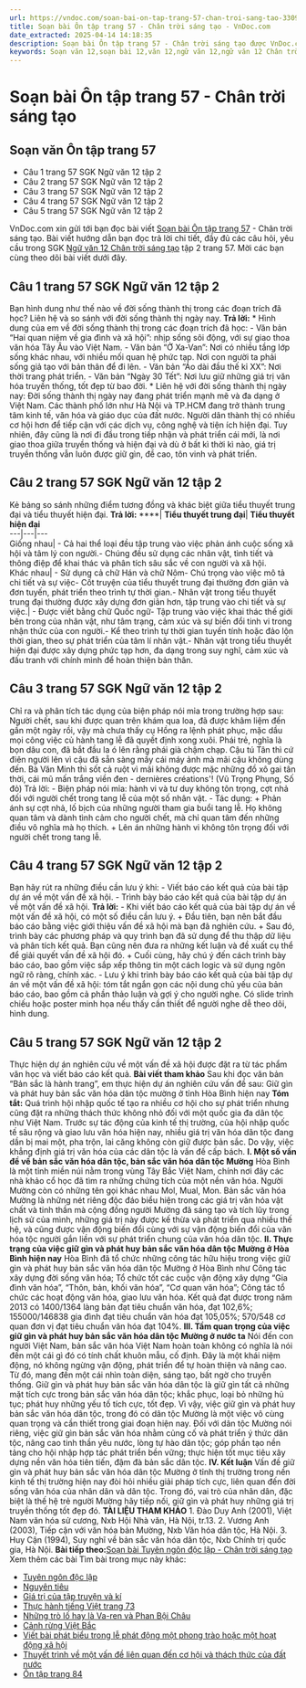```yaml
---
url: https://vndoc.com/soan-bai-on-tap-trang-57-chan-troi-sang-tao-330920
title: Soạn bài Ôn tập trang 57 - Chân trời sáng tạo - VnDoc.com
date_extracted: 2025-04-14 14:18:35
description: Soạn bài Ôn tập trang 57 - Chân trời sáng tạo được VnDoc.com sưu tầm và xin gửi tới bạn đọc cùng tham khảo nhé.
keywords: Soạn văn 12,soạn bài 12,văn 12,ngữ văn 12,ngữ văn 12 Chân trời sáng tạo,soạn ngữ văn 12,giải ngữ văn 12,soạn văn 12 Chân trời sáng tạo,soạn văn 12 Chân trời sáng tạo ngắn nhất,soạn văn 12 tập 2 trang 57 Chân trời sáng tạo,Soạn bài Ôn tập trang 57 Chân trời sáng tạo,Soạn bài Ôn tập trang 57,Soạn bài Ôn tập trang 57 ngắn gọn,soạn văn Ôn tập trang 57,Ôn tập trang 57,soạn văn 12 tập 2 trang 57
---
```


# Soạn bài Ôn tập trang 57 - Chân trời sáng tạo
## Soạn văn Ôn tập trang 57
  * Câu 1 trang 57 SGK Ngữ văn 12 tập 2
  * Câu 2 trang 57 SGK Ngữ văn 12 tập 2
  * Câu 3 trang 57 SGK Ngữ văn 12 tập 2
  * Câu 4 trang 57 SGK Ngữ văn 12 tập 2
  * Câu 5 trang 57 SGK Ngữ văn 12 tập 2

VnDoc.com xin gửi tới bạn đọc bài viết [Soạn bài Ôn tập trang 57](<https://vndoc.com/soan-bai-on-tap-trang-57-chan-troi-sang-tao-330920>) \- Chân trời sáng tạo. Bài viết hướng dẫn bạn đọc trả lời chi tiết, đầy đủ các câu hỏi, yêu cầu trong SGK [Ngữ văn 12 Chân trời sáng tạo](<https://vndoc.com/soan-van-12-chan-troi-sang-tao>) tập 2 trang 57. Mời các bạn cùng theo dõi bài viết dưới đây.
## Câu 1 trang 57 SGK Ngữ văn 12 tập 2
Bạn hình dung như thế nào về đời sống thành thị trong các đoạn trích đã học? Liên hệ và so sánh với đời sống thành thị ngày nay.
**Trả lời:**
\* Hình dung của em về đời sống thành thị trong các đoạn trích đã học:
\- Văn bản “Hai quan niệm về gia đình và xã hội”: nhịp sống sôi động, với sự giao thoa văn hóa Tây Âu vào Việt Nam.
\- Văn bản “Ở Xa-Van”: Nơi có nhiều tầng lớp sống khác nhau, với nhiều mối quan hệ phức tạp. Nơi con người ta phải sống giả tạo với bản thân để đi lên.
\- Văn bản “Áo dài đầu thế kỉ XX”: Nơi thời trang phát triển.
\- Văn bản “Ngày 30 Tết”: Nơi lưu giữ những giá trị văn hóa truyền thống, tốt đẹp từ bao đời.
\* Liên hệ với đời sống thành thị ngày nay: Đời sống thành thị ngày nay đang phát triển mạnh mẽ và đa dạng ở Việt Nam. Các thành phố lớn như Hà Nội và TP.HCM đang trở thành trung tâm kinh tế, văn hóa và giáo dục của đất nước. Người dân thành thị có nhiều cơ hội hơn để tiếp cận với các dịch vụ, công nghệ và tiện ích hiện đại. Tuy nhiên, đây cũng là nơi đi đầu trong tiếp nhận và phát triển cái mới, là nơi giao thoa giữa truyền thống và hiện đại và dù ở bất kì thời kì nào, giá trị truyền thống vẫn luôn được giữ gìn, đề cao, tôn vinh và phát triển.
## Câu 2 trang 57 SGK Ngữ văn 12 tập 2
Kẻ bảng so sánh những điểm tương đồng và khác biệt giữa tiểu thuyết trung đại và tiểu thuyết hiện đại.
**Trả lời:**
****| **Tiểu thuyết trung đại**| **Tiểu thuyết hiện đại**  
---|---|---  
Giống nhau| \- Cả hai thể loại đều tập trung vào việc phản ánh cuộc sống xã hội và tâm lý con người.\- Chúng đều sử dụng các nhân vật, tình tiết và thông điệp để khai thác và phân tích sâu sắc về con người và xã hội.  
Khác nhau| \- Sử dụng cả chữ Hán và chữ Nôm\- Chú trọng vào việc mô tả chi tiết và sự việc\- Cốt truyện của tiểu thuyết trung đại thường đơn giản và đơn tuyến, phát triển theo trình tự thời gian.\- Nhân vật trong tiểu thuyết trung đại thường được xây dựng đơn giản hơn, tập trung vào chi tiết và sự việc.| \- Được viết bằng chữ Quốc ngữ\- Tập trung vào việc khai thác thế giới bên trong của nhân vật, như tâm trạng, cảm xúc và sự biến đổi tinh vi trong nhận thức của con người.\- Kể theo trình tự thời gian tuyến tính hoặc đảo lộn thời gian, theo sự phát triển của tâm lí nhân vật.\- Nhân vật trong tiểu thuyết hiện đại được xây dựng phức tạp hơn, đa dạng trong suy nghĩ, cảm xúc và đấu tranh với chính mình để hoàn thiện bản thân.  
## Câu 3 trang 57 SGK Ngữ văn 12 tập 2
Chỉ ra và phân tích tác dụng của biện pháp nói mỉa trong trường hợp sau:
Người chết, sau khi được quan trên khám qua loa, đã được khâm liệm đến gần một ngày rồi, vậy mà chưa thấy cụ Hồng ra lệnh phát phục, mặc dầu mọi công việc củ hành tang lễ đã quyết định xong xuôi. Phái trẻ, nghĩa là bọn dâu con, đã bắt đầu la ó lên rằng phái già chậm chạp. Cậu tú Tân thì cứ điên người lên vì cậu đã sẵn sàng mấy cái máy ảnh mà mãi cậu không dùng đến. Bà Văn Minh thì sốt cả ruột vì mãi không được mặc những đồ xô gai tân thời, cái mũ mấn trắng viền đen - dernières créations'\!
\(Vũ Trọng Phụng, Số đỏ\)
Trả lời:
\- Biện pháp nói mỉa: hành vi và tư duy không tôn trọng, cợt nhả đối với người chết trong tang lễ của một số nhân vật.
\- Tác dụng:
\+ Phản ánh sự cợt nhả, lố bịch của những người tham gia buổi tang lễ. Họ không quan tâm và dành tình cảm cho người chết, mà chỉ quan tâm đến những điều vô nghĩa mà họ thích.
\+ Lên án những hành vi không tôn trọng đối với người chết trong tang lễ.
## Câu 4 trang 57 SGK Ngữ văn 12 tập 2
Bạn hãy rút ra những điều cần lưu ý khi:
\- Viết báo cáo kết quả của bài tập dự án về một vấn đề xã hội.
\- Trình bày báo cáo kết quả của bài tập dự án về một vấn đề xã hội.
**Trả lời:**
\- Khi viết báo cáo kết quả của bài tập dự án về một vấn đề xã hội, có một số điều cần lưu ý.
\+ Đầu tiên, bạn nên bắt đầu báo cáo bằng việc giới thiệu vấn đề xã hội mà bạn đã nghiên cứu.
\+ Sau đó, trình bày các phương pháp và quy trình bạn đã sử dụng để thu thập dữ liệu và phân tích kết quả. Bạn cũng nên đưa ra những kết luận và đề xuất cụ thể để giải quyết vấn đề xã hội đó.
\+ Cuối cùng, hãy chú ý đến cách trình bày báo cáo, bao gồm việc sắp xếp thông tin một cách logic và sử dụng ngôn ngữ rõ ràng, chính xác.
\- Lưu ý khi trình bày báo cáo kết quả của bài tập dự án về một vấn đề xã hội: tóm tắt ngắn gọn các nội dung chủ yếu của bản báo cáo, bao gồm cả phần thảo luận và gợi ý cho người nghe. Có slide trình chiếu hoặc poster minh họa nếu thấy cần thiết để người nghe dễ theo dõi, hình dung.
## Câu 5 trang 57 SGK Ngữ văn 12 tập 2
Thực hiện dự án nghiên cứu về một vấn đề xã hội được đặt ra từ tác phẩm văn học và viết báo cáo kết quả.
**Bài viết tham khảo**
Sau khi đọc văn bản “Bản sắc là hành trang”, em thực hiện dự án nghiên cứu vấn đề sau: Giữ gìn và phát huy bản sắc văn hóa dân tộc mường ở tỉnh Hòa Bình hiện nay
**Tóm tắt:**
Quá trình hội nhập quốc tế tạo ra nhiều cơ hội cho sự phát triển nhưng cũng đặt ra những thách thức không nhỏ đối với một quốc gia đa dân tộc như Việt Nam. Trước sự tác động của kinh tế thị trường, của hội nhập quốc tế sâu rộng và giao lưu văn hóa hiện nay, nhiều giá trị văn hóa dân tộc đang dần bị mai một, pha trộn, lai căng không còn giữ được bản sắc. Do vậy, việc khẳng định giá trị văn hóa của các dân tộc là vấn đề cấp bách.
**I. Một số vấn đề về bản sắc văn hóa dân tộc, bản sắc văn hóa dân tộc Mường**
Hòa Bình là một tỉnh miền núi nằm trong vùng Tây Bắc Việt Nam, chính nơi đây các nhà khảo cổ học đã tìm ra những chứng tích của một nền văn hóa. Người Mường còn có những tên gọi khác nhau Mol, Mual, Mon. Bản sắc văn hóa Mường là những nét riêng độc đáo biểu hiện trong các giá trị văn hóa vật chất và tinh thần mà cộng đồng người Mường đã sáng tạo và tích lũy trong lịch sử của mình, những giá trị này được kế thừa và phát triển qua nhiều thế hệ, và cũng được vận động biến đổi cùng với sự vận động biến đổi của văn hóa tộc người gắn liền với sự phát triển chung của văn hóa dân tộc.
**II. Thực trạng của việc giữ gìn và phát huy bản sắc văn hóa dân tộc Mường ở Hòa Bình hiện nay**
Hòa Bình đã tổ chức những công tác hữu hiệu trong việc giữ gìn và phát huy bản sắc văn hóa dân tộc Mường ở Hòa Bình như Công tác xây dựng đời sống văn hóa; Tổ chức tốt các cuộc vận động xây dựng “Gia đình văn hóa”, “Thôn, bản, khối văn hóa”, “Cơ quan văn hóa”; Công tác tổ chức các hoạt động văn hóa, giao lưu văn hóa.
Kết quả đạt được trong năm 2013 có 1400/1364 làng bản đạt tiêu chuẩn văn hóa, đạt 102,6%; 155000/146838 gia đình đạt tiêu chuẩn văn hóa đạt 105,05%; 570/548 cơ quan đơn vị đạt tiêu chuẩn văn hóa đạt 104%.
**III. Tầm quan trọng của việc giữ gìn và phát huy bản sắc văn hóa dân tộc Mường ở nước ta**
Nói đến con người Việt Nam, bản sắc văn hóa Việt Nam hoàn toàn không có nghĩa là nói đến một cái gì đó có tính chất khuôn mẫu, cố định. Đây là một khái niệm động, nó không ngừng vận động, phát triển để tự hoàn thiện và nâng cao. Từ đó, mang đến một cái nhìn toàn diện, sáng tạo, bất ngờ cho truyền thống.
Giữ gìn và phát huy bản sắc văn hóa dân tộc là giữ gìn tất cả những mặt tích cực trong bản sắc văn hóa dân tộc; khắc phục, loại bỏ những hủ tục; phát huy những yếu tố tích cực, tốt đẹp. Vì vậy, việc giữ gìn và phát huy bản sắc văn hóa dân tộc, trong đó có dân tộc Mường là một việc vô cùng quan trọng và cần thiết trong giai đoạn hiện nay.
Đối với dân tộc Mường nói riêng, việc giữ gìn bản sắc văn hóa nhằm củng cố và phát triển ý thức dân tộc, nâng cao tinh thần yêu nước, lòng tự hào dân tộc; góp phần tạo nền tảng cho hội nhập hợp tác phát triển bền vững; thực hiện tốt mục tiêu xây dựng nền văn hóa tiên tiến, đậm đà bản sắc dân tộc.
**IV. Kết luận**
Vấn đề giữ gìn và phát huy bản sắc văn hóa dân tộc Mường ở tỉnh thị trường trong nền kinh tế thị trường hiện nay đòi hỏi nhiều giải pháp tích cực, liên quan đến đời sống văn hóa của nhân dân và dân tộc. Trong đó, vai trò của nhân dân, đặc biệt là thế hệ trẻ người Mường hãy tiếp nối, giữ gìn và phát huy những giá trị truyền thống tốt đẹp đó.
**TÀI LIỆU THAM KHẢO**
1\. Đào Duy Anh \(2001\), Việt Nam văn hóa sử cương, Nxb Hội Nhà văn, Hà Nội, tr.13.
2\. Vương Anh \(2003\), Tiếp cận với văn hóa bản Mường, Nxb Văn hóa dân tộc, Hà Nội.
3\. Huy Cận \(1994\), Suy nghĩ về bản sắc văn hóa dân tộc, Nxb Chính trị quốc gia, Hà Nội.
**Bài tiếp theo:**[Soạn bài Tuyên ngôn độc lập - Chân trời sáng tạo](<https://vndoc.com/soan-bai-tuyen-ngon-doc-lap-chan-troi-sang-tao-330964>)
Xem thêm các bài Tìm bài trong mục này khác:
  * [Tuyên ngôn độc lập](</soan-bai-tuyen-ngon-doc-lap-chan-troi-sang-tao-330964>)
  * [Nguyên tiêu](</soan-bai-nguyen-tieu-chan-troi-sang-tao-330965>)
  * [Giá trị của tập truyện và kí](</soan-bai-gia-tri-cua-tap-truyen-va-ki-chan-troi-sang-tao-330966>)
  * [Thực hành tiếng Việt trang 73](</soan-bai-thuc-hanh-tieng-viet-trang-73-chan-troi-sang-tao-330968>)
  * [Những trò lố hay là Va-ren và Phan Bội Châu](</soan-bai-nhung-tro-lo-hay-la-va-ren-va-phan-boi-chau-chan-troi-sang-tao-330971>)
  * [Cảnh rừng Việt Bắc](</soan-bai-canh-rung-viet-bac-chan-troi-sang-tao-330973>)
  * [Viết bài phát biểu trong lễ phát động một phong trào hoặc một hoạt động xã hội](</soan-bai-viet-bai-phat-bieu-trong-le-phat-dong-mot-phong-trao-hoac-mot-hoat-dong-xa-hoi-chan-troi-sang-tao-330975>)
  * [Thuyết trình về một vấn đề liên quan đến cơ hội và thách thức của đất nước](</soan-bai-thuyet-trinh-ve-mot-van-de-lien-quan-den-co-hoi-va-thach-thuc-cua-dat-nuoc-chan-troi-sang-tao-330976>)
  * [Ôn tập trang 84](</soan-bai-on-tap-trang-84-chan-troi-sang-tao-330977>)

